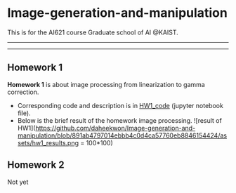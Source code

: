 # Image-generation-and-manipulation
This is for the AI621 course Graduate school of AI @KAIST. 

-----------------------------
-----------------------------
## Homework 1
**Homework 1** is about image processing from linearization to gamma correction. 
- Corresponding code and description is in [HW1_code](https://github.com/daheekwon/Image-generation-and-manipulation/blob/1d4bd2dc968a1fe79c54da30ecda763eaf9fd2f9/20225421_HW1.ipynb) (jupyter notebook file).
- Below is the brief result of the homework image processing. 
![result of HW1](https://github.com/daheekwon/Image-generation-and-manipulation/blob/891ab4797014ebbb4c0d4ca57760eb8846154424/assets/hw1_results.png = 100*100)


## Homework 2
Not yet
